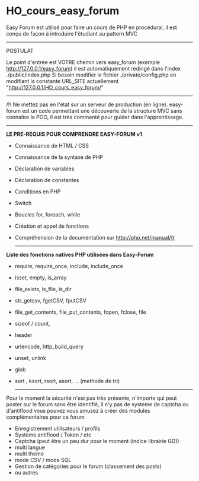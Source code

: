 # HO_cours_easy_forum
Easy Forum est utilisé pour faire un cours de PHP en procédural, il est conçu de façon à introduire l'étudiant au pattern MVC

______________________________________________________________________________________________
POSTULAT

Le point d'entrée est VOTRE chemin vers easy_forum (exemple http://127.0.0.1/easy_forum)
il est automatiquement redirigé dans l'index ./public/index.php 
Si besoin modifier le fichier ./private/config.php en modifiant 
la constante URL_SITE actuellement "http://127.0.0.1/HO_cours_easy_forum/"
______________________________________________________________________________________________



/!\ Ne mettez pas en l'état sur un serveur de production (en ligne).
	easy-forum est un code permettant une découverte de la structure MVC
	sans connaitre la POO, il est très commenté pour guider dans l'apprentissage.
	
	
______________________________________________________________________________________________
  
  
**LE PRE-REQUIS POUR COMPRENDRE EASY-FORUM v1**

 - Connaissance de HTML / CSS 
 - Connaissance de la syntaxe de PHP 
 - Déclaration de variables
 - Déclaration de constantes
 - Conditions en PHP
 - Switch
 - Boucles for, foreach, while
 - Création et appel de fonctions
 - Compréhension de la documentation sur http://php.net/manual/fr
 
  	
	______________________________________________________________________________________________
  
  
  
 **Liste des fonctions natives PHP utilisées dans Easy-Forum**
 
 - require, require_once, include, include_once
 - isset, empty, is_array
 - file_exists, is_file, is_dir
 - str_getcsv, fgetCSV, fputCSV
 - file_get_contents, file_put_contents, fopen, fclose, file
 - sizeof / count, 
 - header
 - urlencode, http_build_query
 - unset, unlink
 - glob	
 - sort , ksort, rsort, asort, ... (methode de tri)
 
  
  
  	
	______________________________________________________________________________________________
  
  
  
 
 Pour le moment la sécurité n'est pas très présente, n'importe qui peut poster 
 sur le forum sans être identifié, il n'y pas de systeme de captcha ou d'antiflood
 vous pouvez vous amusez à créer des modules complémentaires pour ce forum
 
 - Enregistrement utilisateurs / profils
 - Système antiflood / Token / etc
 - Captcha (peut être un peu dur pour le moment (indice librairie GD))
 - multi langue
 - multi theme
 - mode CSV / mode SQL
 - Gestion de catégories pour le forum (classement des posts)
 - ou autres
  
 
